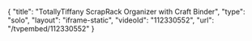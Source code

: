 {
    "title": "TotallyTiffany ScrapRack Organizer with Craft Binder",
    "type": "solo",
    "layout": "iframe-static",
    "videoId": "112330552",
    "url": "\/tvpembed\/112330552"
}